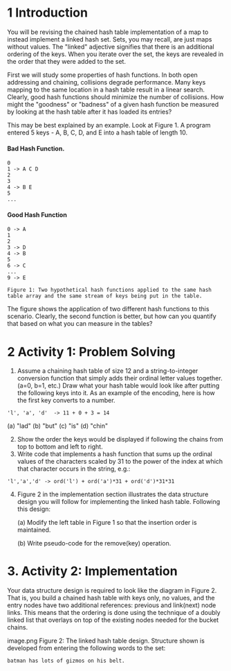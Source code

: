# 1 Introduction
You will be revising the chained hash table implementation of a map to instead implement a linked hash set. Sets, you may recall, are just maps without values. The "linked" adjective signifies that there is an additional ordering of the keys. When you iterate over the set, the keys are revealed in the order that they were added to the set.

First we will study some properties of hash functions.
In both open addressing and chaining, collisions degrade performance. Many keys mapping to the same location in a hash table result in a linear search. Clearly, good hash functions should minimize the number of collisions. How might the "goodness" or "badness" of a given hash function be measured by looking at the hash table after it has loaded its entries?

This may be best explained by an example. Look at Figure 1. A program entered 5 keys - A, B, C, D, and E into a hash table of length 10.

#### Bad Hash Function.
```
0
1 -> A C D
2
3
4 -> B E
5
...
```


#### Good Hash Function
```
0 -> A
1
2
3 -> D
4 -> B
5
6 -> C
...
9 -> E
```

`Figure 1: Two hypothetical hash functions applied to the same hash table array and the same stream of keys being put in the table.`

The figure shows the application of two different hash functions to this scenario. Clearly, the second function is better, but how can you quantify that based on what you can measure in the tables?

# 2 Activity 1: Problem Solving
1. Assume a chaining hash table of size 12 and a string-to-integer conversion function that simply adds their ordinal letter values together. (a=0, b=1, etc.) Draw what your hash table would look like after putting the following keys into it. As an example of the encoding, here is how the first key converts to a number.
```
'l', 'a', 'd'  -> 11 + 0 + 3 = 14
```

(a) "lad"
(b) "but"
(c) "is"
(d) "chin"

2. Show the order the keys would be displayed if following the chains from top to bottom and left to right.
3. Write code that implements a hash function that sums up the ordinal values of the characters scaled by 31 to the power of the index at which that character occurs in the string, e.g.:
```
'l','a','d' -> ord('l') + ord('a')*31 + ord('d')*31*31
```

4. Figure 2 in the implementation section illustrates the data structure design you will follow for implementing the linked hash table. Following this design:

    (a) Modify the left table in Figure 1 so that the insertion order is maintained.

    (b) Write pseudo-code for the remove(key) operation.


# 3. Activity 2: Implementation

Your data structure design is required to look like the diagram in Figure 2. That is, you build a chained hash table with keys only, no values, and the entry nodes have two additional references: previous and link(next) node links. This means that the ordering is done using the technique of a doubly linked list that overlays on top of the existing nodes needed for the bucket chains.

image.png
Figure 2: The linked hash table design. Structure shown is developed from entering the following words to the set:
```
batman has lots of gizmos on his belt.
```
